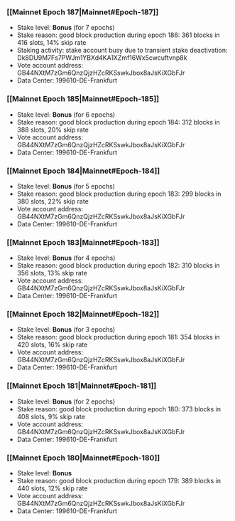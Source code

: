 ### [[Mainnet Epoch 187|Mainnet#Epoch-187]]
* Stake level: **Bonus** (for 7 epochs)
* Stake reason: good block production during epoch 186: 361 blocks in 416 slots, 14% skip rate
* Staking activity: stake account busy due to transient stake deactivation: Dk8DU9M7Fs7PWJm1YBXd4KA1XZmf16Wx5cwcuftvnp8k
* Vote account address: GB44NXtM7zGm6QnzQjzHZcRKSswkJbox8aJsKiXGbFJr
* Data Center: 199610-DE-Frankfurt
### [[Mainnet Epoch 185|Mainnet#Epoch-185]]
* Stake level: **Bonus** (for 6 epochs)
* Stake reason: good block production during epoch 184: 312 blocks in 388 slots, 20% skip rate
* Vote account address: GB44NXtM7zGm6QnzQjzHZcRKSswkJbox8aJsKiXGbFJr
* Data Center: 199610-DE-Frankfurt
### [[Mainnet Epoch 184|Mainnet#Epoch-184]]
* Stake level: **Bonus** (for 5 epochs)
* Stake reason: good block production during epoch 183: 299 blocks in 380 slots, 22% skip rate
* Vote account address: GB44NXtM7zGm6QnzQjzHZcRKSswkJbox8aJsKiXGbFJr
* Data Center: 199610-DE-Frankfurt
### [[Mainnet Epoch 183|Mainnet#Epoch-183]]
* Stake level: **Bonus** (for 4 epochs)
* Stake reason: good block production during epoch 182: 310 blocks in 356 slots, 13% skip rate
* Vote account address: GB44NXtM7zGm6QnzQjzHZcRKSswkJbox8aJsKiXGbFJr
* Data Center: 199610-DE-Frankfurt
### [[Mainnet Epoch 182|Mainnet#Epoch-182]]
* Stake level: **Bonus** (for 3 epochs)
* Stake reason: good block production during epoch 181: 354 blocks in 420 slots, 16% skip rate
* Vote account address: GB44NXtM7zGm6QnzQjzHZcRKSswkJbox8aJsKiXGbFJr
* Data Center: 199610-DE-Frankfurt
### [[Mainnet Epoch 181|Mainnet#Epoch-181]]
* Stake level: **Bonus** (for 2 epochs)
* Stake reason: good block production during epoch 180: 373 blocks in 408 slots, 9% skip rate
* Vote account address: GB44NXtM7zGm6QnzQjzHZcRKSswkJbox8aJsKiXGbFJr
* Data Center: 199610-DE-Frankfurt
### [[Mainnet Epoch 180|Mainnet#Epoch-180]]
* Stake level: **Bonus**
* Stake reason: good block production during epoch 179: 389 blocks in 440 slots, 12% skip rate
* Vote account address: GB44NXtM7zGm6QnzQjzHZcRKSswkJbox8aJsKiXGbFJr
* Data Center: 199610-DE-Frankfurt